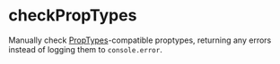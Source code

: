 # checkPropTypes

Manually check [PropTypes](https://github.com/facebook/prop-types)-compatible proptypes, returning any errors instead of logging them to `console.error`.

